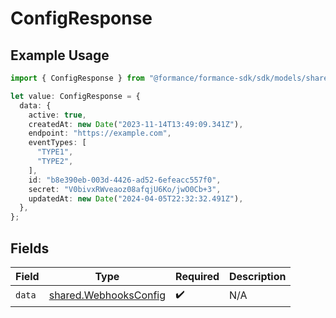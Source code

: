 # ConfigResponse

## Example Usage

```typescript
import { ConfigResponse } from "@formance/formance-sdk/sdk/models/shared";

let value: ConfigResponse = {
  data: {
    active: true,
    createdAt: new Date("2023-11-14T13:49:09.341Z"),
    endpoint: "https://example.com",
    eventTypes: [
      "TYPE1",
      "TYPE2",
    ],
    id: "b8e390eb-003d-4426-ad52-6efeacc557f0",
    secret: "V0bivxRWveaoz08afqjU6Ko/jwO0Cb+3",
    updatedAt: new Date("2024-04-05T22:32:32.491Z"),
  },
};
```

## Fields

| Field                                                                 | Type                                                                  | Required                                                              | Description                                                           |
| --------------------------------------------------------------------- | --------------------------------------------------------------------- | --------------------------------------------------------------------- | --------------------------------------------------------------------- |
| `data`                                                                | [shared.WebhooksConfig](../../../sdk/models/shared/webhooksconfig.md) | :heavy_check_mark:                                                    | N/A                                                                   |